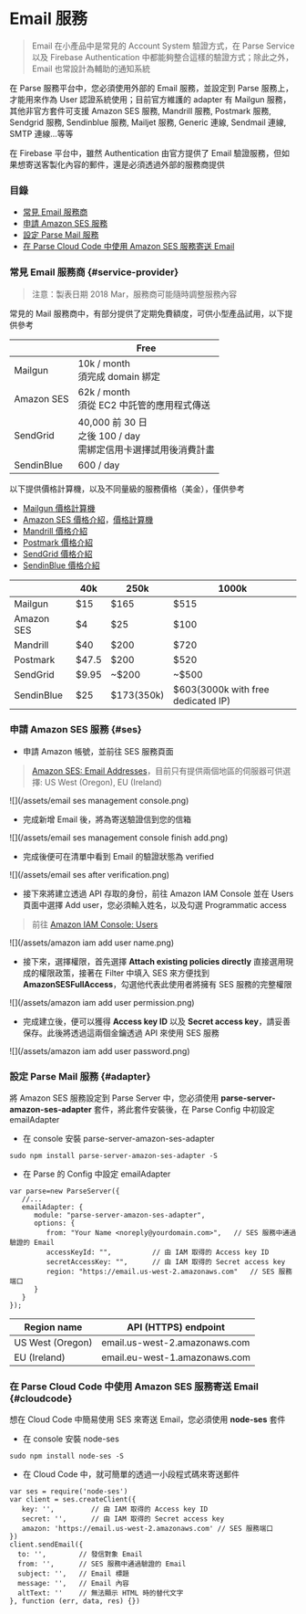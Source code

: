 # Email 服務

> Email 在小產品中是常見的 Account System 驗證方式，在 Parse Service 以及 Firebase Authentication 中都能夠整合這樣的驗證方式；除此之外，Email 也常設計為輔助的通知系統

在 Parse 服務平台中，您必須使用外部的 Email 服務，並設定到 Parse 服務上，才能用來作為 User 認證系統使用；目前官方維護的 adapter 有 Mailgun 服務，其他非官方套件可支援 Amazon SES 服務, Mandrill 服務, Postmark 服務, Sendgrid 服務, Sendinblue 服務, Mailjet 服務, Generic 連線, Sendmail 連線, SMTP 連線...等等

在 Firebase 平台中，雖然 Authentication 由官方提供了 Email 驗證服務，但如果想寄送客製化內容的郵件，還是必須透過外部的服務商提供

### 目錄

* [常見 Email 服務商](#service-provider)
* [申請 Amazon SES 服務](#ses)
* [設定 Parse Mail 服務](#adapter)
* [在 Parse Cloud Code 中使用 Amazon SES 服務寄送 Email](#cloudcode)

### 常見 Email 服務商 {#service-provider}

> 注意：製表日期 2018 Mar，服務商可能隨時調整服務內容

常見的 Mail 服務商中，有部分提供了定期免費額度，可供小型產品試用，以下提供參考

|  | Free | 
| --- | --- |
| Mailgun | 10k / month <br> 須完成 domain 綁定 |
| Amazon SES | 62k / month <br> 須從 EC2 中託管的應用程式傳送 |
| SendGrid | 40,000 前 30 日 <br> 之後 100 / day <br> 需綁定信用卡選擇試用後消費計畫 |
| SendinBlue | 600 / day |

以下提供價格計算機，以及不同量級的服務價格（美金），僅供參考
* [Mailgun 價格計算機](https://www.mailgun.com/pricing-2)
* [Amazon SES 價格介紹](https://aws.amazon.com/tw/ses/pricing/)，[價格計算機](https://calculator.s3.amazonaws.com/index.html)
* [Mandrill 價格介紹](https://www.mandrill.com/pricing/)
* [Postmark 價格介紹](https://postmarkapp.com/pricing)
* [SendGrid 價格介紹](https://sendgrid.com/pricing/)
* [SendinBlue 價格介紹](https://www.sendinblue.com/pricing/)

|  | 40k | 250k | 1000k |
| --- | --- | --- | --- |
| Mailgun | $15 | $165 | $515 |
| Amazon SES | $4 | $25 | $100 |
| Mandrill | $40 | $200 | $720 |
| Postmark | $47.5 | $200 | $520 |
| SendGrid | $9.95 | ~$200 | ~$500 |
| SendinBlue | $25 | $173(350k)  | $603(3000k with free dedicated IP) |

### 申請 Amazon SES 服務 {#ses}

* 申請 Amazon 帳號，並前往 SES 服務頁面

> [Amazon SES: Email Addresses](https://console.aws.amazon.com/ses/home?region=us-east-1#verified-senders-email:)，目前只有提供兩個地區的伺服器可供選擇: US West (Oregon), EU (Ireland)

![](/assets/email ses management console.png)

* 完成新增 Email 後，將為寄送驗證信到您的信箱

![](/assets/email ses management console finish add.png)

* 完成後便可在清單中看到 Email 的驗證狀態為 verified

![](/assets/email ses after verification.png)

* 接下來將建立透過 API 存取的身份，前往 Amazon IAM Console 並在 Users 頁面中選擇 Add user，您必須輸入姓名，以及勾選 Programmatic access

> 前往 [Amazon IAM Console: Users](https://console.aws.amazon.com/iam/home#/users)

![](/assets/amazon iam add user name.png)

* 接下來，選擇權限，首先選擇 **Attach existing policies directly** 直接選用現成的權限政策，接著在 Filter 中填入 SES 來方便找到 **AmazonSESFullAccess**，勾選他代表此使用者將擁有 SES 服務的完整權限

![](/assets/amazon iam add user permission.png)

* 完成建立後，便可以獲得 **Access key ID** 以及 **Secret access key**，請妥善保存。此後將透過這兩個金鑰透過 API 來使用 SES 服務

![](/assets/amazon iam add user password.png)

### 設定 Parse Mail 服務 {#adapter}

將 Amazon SES 服務設定到 Parse Server 中，您必須使用 **parse-server-amazon-ses-adapter** 套件，將此套件安裝後，在 Parse Config 中初設定 emailAdapter

* 在 console 安裝 parse-server-amazon-ses-adapter

```
sudo npm install parse-server-amazon-ses-adapter -S
```

* 在 Parse 的 Config 中設定 emailAdapter

```
var parse=new ParseServer({
   //...
   emailAdapter: {
      module: "parse-server-amazon-ses-adapter",
      options: {
         from: "Your Name <noreply@yourdomain.com>",   // SES 服務中通過驗證的 Email
         accessKeyId: "",          // 由 IAM 取得的 Access key ID
         secretAccessKey: "",      // 由 IAM 取得的 Secret access key
         region: "https://email.us-west-2.amazonaws.com"   // SES 服務端口
      }
   }
});
```

| Region name | API (HTTPS) endpoint |
| --- | ---|
| US West (Oregon) | email.us-west-2.amazonaws.com |
| EU (Ireland) | email.eu-west-1.amazonaws.com |

### 在 Parse Cloud Code 中使用 Amazon SES 服務寄送 Email {#cloudcode}

想在 Cloud Code 中簡易使用 SES 來寄送 Email，您必須使用 **node-ses** 套件

* 在 console 安裝 node-ses

```
sudo npm install node-ses -S
```
* 在 Cloud Code 中，就可簡單的透過一小段程式碼來寄送郵件

```
var ses = require('node-ses')
var client = ses.createClient({
   key: '',         // 由 IAM 取得的 Access key ID
   secret: '',      // 由 IAM 取得的 Secret access key
   amazon: 'https://email.us-west-2.amazonaws.com' // SES 服務端口
})
client.sendEmail({
  to: '',        // 發信對象 Email
  from: '',      // SES 服務中通過驗證的 Email
  subject: '',   // Email 標題
  message: '',   // Email 內容
  altText: ''    // 無法顯示 HTML 時的替代文字
}, function (err, data, res) {})
```